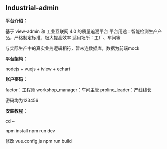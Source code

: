 ## Industrial-admin

**平台介绍：**

基于 view-admin 和 工业互联网 4.0 的质量追溯平台
平台用途：智能检测生产产品，严格制定标准、极大提高效率
适用场所：工厂、车间等

与实际生产中的真实业务逻辑相符，暂未连数据库，数据为前端mock

**平台架构：**

nodejs + vuejs + iview + echart

**账户密码：**

factor：工程师
workshop_manager：车间主管
proline_leader：产线线长

密码均为123456

**安装教程：**

cd ~

npm install
npm run dev

修改 vue.config.js
npm run build
